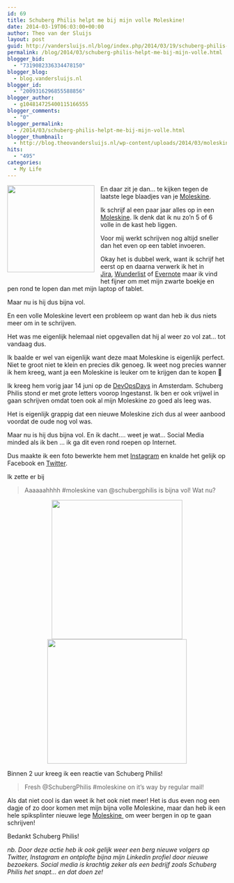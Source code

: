 ```yaml
---
id: 69
title: Schuberg Philis helpt me bij mijn volle Moleskine!
date: 2014-03-19T06:03:00+00:00
author: Theo van der Sluijs
layout: post
guid: http://vandersluijs.nl/blog/index.php/2014/03/19/schuberg-philis-helpt-me-bij-mijn-volle/
permalink: /blog/2014/03/schuberg-philis-helpt-me-bij-mijn-volle.html
blogger_bid:
  - "7319082336334478150"
blogger_blog:
  - blog.vandersluijs.nl
blogger_id:
  - "2009316296855588856"
blogger_author:
  - g104814725400115166555
blogger_comments:
  - "0"
blogger_permalink:
  - /2014/03/schuberg-philis-helpt-me-bij-mijn-volle.html
blogger_thumbnail:
  - http://blog.theovandersluijs.nl/wp-content/uploads/2014/03/moleskine.jpg
hits:
  - "495"
categories:
  - My Life
---
```

<div style="clear: both; text-align: center;">
  <a href=https://vandersluijs.resultants-e.nl/2014/03/moleskine.jpg" style="clear: left; float: left; margin-bottom: 1em; margin-right: 1em;"><img border="0" src=https://vandersluijs.resultants-e.nl/2014/03/moleskine.jpg" height="200" width="200" /></a>
</div>

En daar zit je dan&#8230; te kijken tegen de laatste lege blaadjes van je&nbsp;<a href="http://www.moleskine.com/en/" target="_blank">Moleskine</a>.

Ik schrijf al een paar jaar alles op in een <a href="http://www.moleskine.com/en/" target="_blank">Moleskine</a>. Ik denk dat ik nu zo&#8217;n 5 of 6 volle in de kast heb liggen.

Voor mij werkt schrijven nog altijd sneller dan het even op een tablet invoeren.

Okay het is dubbel werk, want ik schrijf het eerst op en daarna verwerk ik het in <a href="https://www.atlassian.com/software/jira" target="_blank">Jira</a>,&nbsp;<a href="https://www.wunderlist.com/en/" target="_blank">Wunderlist</a> of <a href="https://evernote.com/intl/nl/" target="_blank">Evernote</a>&nbsp;maar ik vind het fijner om met mijn zwarte boekje en pen rond te lopen dan met mijn laptop of tablet.

Maar nu is hij dus bijna vol.  
<!--more-->En een volle Moleskine levert een probleem op want dan heb ik dus niets meer om in te schrijven.

Het was me eigenlijk helemaal niet opgevallen dat hij al weer zo vol zat&#8230; tot vandaag dus.

Ik baalde er wel van eigenlijk want deze maat Moleskine is eigenlijk perfect. Niet te groot niet te klein en precies dik genoeg. Ik weet nog precies wanner ik hem kreeg, want ja een Moleskine is leuker om te krijgen dan te kopen 🙂

Ik kreeg hem vorig jaar 14 juni op de <a href="http://devopsdays.org/events/2013-amsterdam/" target="_blank">DevOpsDays</a> in Amsterdam. Schuberg Philis stond er met grote letters voorop&nbsp;Ingestanst. Ik ben er ook vrijwel in gaan schrijven omdat toen ook al mijn Moleskine zo goed als leeg was.

Het is eigenlijk grappig dat een nieuwe Moleskine zich dus al weer aanbood voordat de oude nog vol was.

Maar nu is hij dus bijna vol. En ik dacht&#8230;. weet je wat&#8230; Social Media minded als ik ben &#8230; ik ga dit even rond roepen op Internet.

Dus maakte ik een foto bewerkte hem met <a href="http://instagram.com/p/lr-HC8ypKS/" target="_blank">Instagram</a> en knalde het gelijk op Facebook en <a href="https://twitter.com/tvdsluijs/status/445927271959130112" target="_blank">Twitter</a>.

Ik zette er bij

> Aaaaaahhhh #moleskine van @schubergphilis is bijna vol! Wat nu?



<div style="clear: both; text-align: center;">
  <a href=https://vandersluijs.resultants-e.nl/2014/03/instagram.png" style="margin-left: 1em; margin-right: 1em;"><img border="0" src=https://vandersluijs.resultants-e.nl/2014/03/instagram.png" height="320" width="300" /></a>
</div>



<div style="clear: both; text-align: center;">
  <a href=https://vandersluijs.resultants-e.nl/2014/03/twitter.png" style="margin-left: 1em; margin-right: 1em;"><img border="0" src=https://vandersluijs.resultants-e.nl/2014/03/twitter.png" height="286" width="320" /></a>
</div>

Binnen 2 uur kreeg ik een reactie van Schuberg Philis!

> Fresh @SchubergPhilis #moleskine on it&#8217;s way by regular mail!

Als dat niet cool is dan weet ik het ook niet meer! Het is dus even nog een dagje of zo door komen met mijn bijna volle Moleskine, maar dan heb ik een hele spiksplinter nieuwe lege&nbsp;<a href="http://www.moleskine.com/en/" target="_blank">Moleskine&nbsp;</a>&nbsp;om weer bergen in op te gaan schrijven!

Bedankt&nbsp;Schuberg Philis!

_nb. Door deze actie heb ik ook gelijk weer een berg nieuwe volgers op Twitter, Instagram en ontplofte bijna mijn Linkedin profiel door nieuwe bezoekers. Social media is krachtig zeker als een bedrijf zoals&nbsp;Schuberg Philis het snapt&#8230; en dat doen ze!_